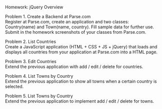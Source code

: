 Homework: jQuery Overview

Problem 1.	Create a Backend at Parse.com                     
Register at Parse.com, create an application and two classes: Country(name) and Town(name, country). 
Fill sample data for further use. Submit in the homework screenshots of your classes from Parse.com.

Problem 2.	List Countries                              
Create a JavaScript application (HTML + CSS + JS + jQuery) that loads and displays all countries from your 
application at Parse.com into a HTML page.

Problem 3.	Edit Countries                                    
Extend the previous application with add / edit / delete for countries.

Problem 4.	List Towns by Country                               
Extend the previous application to show all towns when a certain country is selected.

Problem 5.	List Towns by Country                         
Extend the previous application to implement add / edit / delete for towns.
